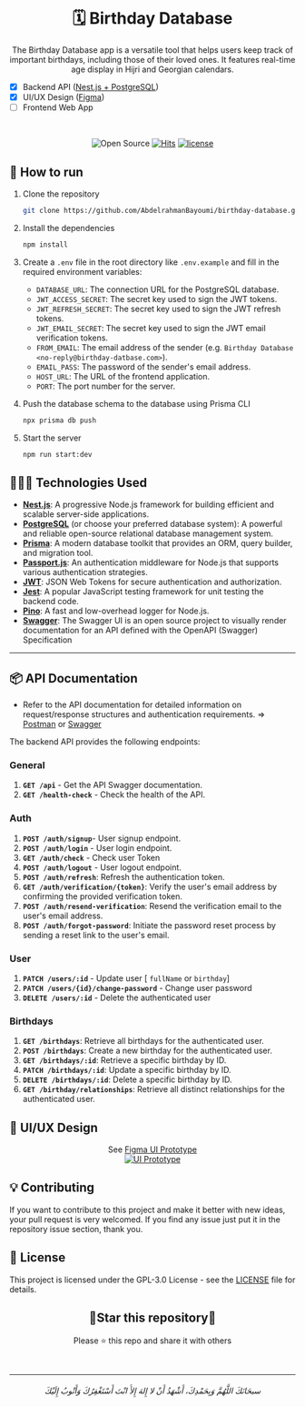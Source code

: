 <h1 align=center>🗓️ Birthday Database</h1>

<p align=center>
The Birthday Database app is a versatile tool that helps users keep track of important birthdays, including those of their loved ones. It features real-time age display in Hijri and Georgian calendars.  
</p>

- [x] Backend API ([Nest.js + PostgreSQL](#-api-documentation))
- [x] UI/UX Design ([Figma](#-uiux-design))
- [ ] Frontend Web App

<br>


<div align=center>
       

![Open Source](https://img.shields.io/badge/Open%20Source-%E2%9D%A4-red?style=flat) [![Hits](https://hits.seeyoufarm.com/api/count/incr/badge.svg?url=https%3A%2F%2Fgithub.com%2FAbdelrahmanBayoumi%2Fbirthday-database&count_bg=%2379C83D&title_bg=%23555555&icon=&icon_color=%23E7E7E7&title=Visitors+%5Btoday%2Fall+time%5D&edge_flat=false)](https://hits.seeyoufarm.com) [![license](https://img.shields.io/github/license/AbdelrahmanBayoumi/birthday-database)](https://github.com/AbdelrahmanBayoumi/birthday-database/blob/main/LICENSE)


</div>

<!-- This app consitst of front-end and backend and UI UX Design -->



## 🚀 How to run
1. Clone the repository

    ```bash
    git clone https://github.com/AbdelrahmanBayoumi/birthday-database.git
    ```

2. Install the dependencies
    
    ```bash
    npm install
    ```
3. Create a `.env` file in the root directory like `.env.example` and fill in the required environment variables:
    - `DATABASE_URL`: The connection URL for the PostgreSQL database.
    - `JWT_ACCESS_SECRET`: The secret key used to sign the JWT tokens.
    - `JWT_REFRESH_SECRET`: The secret key used to sign the JWT refresh tokens.
    - `JWT_EMAIL_SECRET`: The secret key used to sign the JWT email verification tokens.
    - `FROM_EMAIL`: The email address of the sender (e.g. `Birthday Database <no-reply@birthday-datbase.com>`).
    - `EMAIL_PASS`: The password of the sender's email address.
    - `HOST_URL`: The URL of the frontend application.
    - `PORT`: The port number for the server.
5. Push the database schema to the database using Prisma CLI
    ```bash
    npx prisma db push
    ```
6. Start the server
    ```bash
    npm run start:dev
    ```




## 👨🏻‍💻 Technologies Used

- **[Nest.js](https://nestjs.com/)**: A progressive Node.js framework for building efficient and scalable server-side applications.
- **[PostgreSQL](https://www.postgresql.org/)** (or choose your preferred database system): A powerful and reliable open-source relational database management system.
- **[Prisma](https://www.prisma.io/)**: A modern database toolkit that provides an ORM, query builder, and migration tool.
- **[Passport.js](http://www.passportjs.org/)**: An authentication middleware for Node.js that supports various authentication strategies.
- **[JWT](https://jwt.io/)**: JSON Web Tokens for secure authentication and authorization.
- **[Jest](https://jestjs.io/)**: A popular JavaScript testing framework for unit testing the backend code.
- **[Pino](https://github.com/pinojs/pino)**: A fast and low-overhead logger for Node.js.
- **[Swagger](https://docs.nestjs.com/openapi/introduction)**: The Swagger UI is an open source project to visually render documentation for 
an API defined with the OpenAPI (Swagger) Specification


---

## 📦 API Documentation

- Refer to the API documentation for detailed information on request/response structures and authentication requirements. ⇒ [Postman](https://documenter.getpostman.com/view/19740088/2s93z5A5NX) or [Swagger](https://birthday-database.azurewebsites.net/api)

The backend API provides the following endpoints:

### General
1. **`GET /api`** - Get the API Swagger documentation.
2. **`GET /health-check`** - Check the health of the API.

### Auth

1. **`POST /auth/signup`**- User signup endpoint.
2. **`POST /auth/login`** - User login endpoint.
3. **`GET /auth/check`** - Check user Token
4. **`POST /auth/logout`** - User logout endpoint.
5. **`POST /auth/refresh`**: Refresh the authentication token.
6. **`GET /auth/verification/{token}`**: Verify the user's email address by confirming the provided verification token.
7. **`POST /auth/resend-verification`**: Resend the verification email to the user's email address.
8. **`POST /auth/forgot-password`**: Initiate the password reset process by sending a reset link to the user's email.

### User

1. **`PATCH /users/:id`** - Update user [ `fullName` or `birthday`]
2. **`PATCH /users/{id}/change-password`** - Change user password
2. **`DELETE /users/:id`** - Delete the authenticated user

### Birthdays

1. **`GET /birthdays`**: Retrieve all birthdays for the authenticated user.
2. **`POST /birthdays`**: Create a new birthday for the authenticated user.
3. **`GET /birthdays/:id`**: Retrieve a specific birthday by ID.
4. **`PATCH /birthdays/:id`**: Update a specific birthday by ID.
5. **`DELETE /birthdays/:id`**: Delete a specific birthday by ID.
6. **`GET /birthday/relationships`**: Retrieve all distinct relationships for the authenticated user.

## 🎨 UI/UX Design


<p align=center>
See <a href="https://www.figma.com/file/fQummxaRmDPtuE8zaglFRW/Age-Tracker-App?type=design&node-id=0%3A1&mode=design&t=iQSoKL7BNwAdGmjn-1">Figma UI Prototype</a><br>
<a href="https://www.figma.com/file/fQummxaRmDPtuE8zaglFRW/Age-Tracker-App?type=design&node-id=0%3A1&mode=design&t=iQSoKL7BNwAdGmjn-1">
<img src="https://github.com/AbdelrahmanBayoumi/birthday-database/assets/48678280/23b329cb-628f-4589-8aa1-0166ee02c308" alt="UI Prototype">
</a>
</p>


## 💡 Contributing 
If you want to contribute to this project and make it better with new ideas, your pull request is very welcomed.
If you find any issue just put it in the repository issue section, thank you.

## 📝 License
This project is licensed under the GPL-3.0 License - see the [LICENSE](LICENSE) file for details.

<div align=center>

<h2>🌟Star this repository🌟</h2>

Please ⭐️ this repo and share it with others
       
       
</div>
<br>

-----------

<h6 align="center">سبحَانَكَ اللَّهُمَّ وَبِحَمْدِكَ، أَشْهَدُ أَنْ لا إِلهَ إِلأَ انْتَ أَسْتَغْفِرُكَ وَأَتْوبُ إِلَيْكَ</h6>
